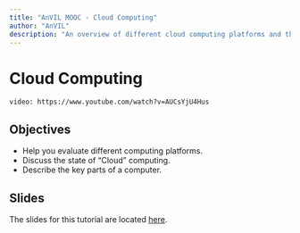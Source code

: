 ```yaml
---
title: "AnVIL MOOC - Cloud Computing"
author: "AnVIL"
description: "An overview of different cloud computing platforms and the state of cloud computing."
---
```


# Cloud Computing

`video: https://www.youtube.com/watch?v=AUCsYjU4Hus`

## Objectives

* Help you evaluate different computing platforms.
* Discuss the state of “Cloud” computing.
* Describe the key parts of a computer.

## Slides

The slides for this tutorial are located [here](https://docs.google.com/presentation/d/17o_u4Bp-89A9-wuGY0sAIvgzwXs4IB0rGbMVTKDjM8E).
